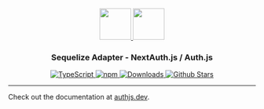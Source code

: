 <p align="center">
  <br/>
  <a href="https://authjs.dev" target="_blank">
    <img height="64px" src="https://authjs.dev/img/logo/logo-sm.png" />
  </a>
  <a href="https://sequelize.org" target="_blank">
    <img height="64px" src="https://authjs.dev/img/adapters/sequelize.svg"/>
  </a>
  <h3 align="center"><b>Sequelize Adapter</b> - NextAuth.js / Auth.js</a></h3>
  <p align="center" style="align: center;">
    <a href="https://npm.im/@next-auth/sequelize-adapter">
      <img src="https://img.shields.io/badge/TypeScript-blue?style=flat-square" alt="TypeScript" />
    </a>
    <a href="https://npm.im/@next-auth/sequelize-adapter">
      <img alt="npm" src="https://img.shields.io/npm/v/@next-auth/sequelize-adapter?color=green&label=@next-auth/sequelize-adapter&style=flat-square">
    </a>
    <a href="https://www.npmtrends.com/@next-auth/sequelize-adapter">
      <img src="https://img.shields.io/npm/dm/@next-auth/sequelize-adapter?label=%20downloads&style=flat-square" alt="Downloads" />
    </a>
    <a href="https://github.com/nextauthjs/next-auth/stargazers">
      <img src="https://img.shields.io/github/stars/nextauthjs/next-auth?style=flat-square" alt="Github Stars" />
    </a>
  </p>
</p>

---

Check out the documentation at [authjs.dev](https://authjs.dev/reference/adapter/sequelize).

